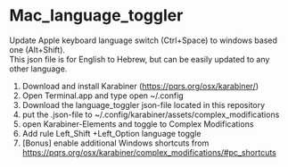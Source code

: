 # Mac_language_toggler
Update Apple keyboard language switch (Ctrl+Space) to windows based one (Alt+Shift).  
This json file is for English to Hebrew, but can be easily updated to any other language.

1. Download and install Karabiner (https://pqrs.org/osx/karabiner/)
2. Open Terminal.app and type open ~/.config
3. Download the language_toggler json-file located in this repository
4. put the .json-file to ~/.config/karabiner/assets/complex_modifications
5. open Karabiner-Elements and toggle to Complex Modifications
6. Add rule Left_Shift +Left_Option language toggle
7. [Bonus] enable additional Windows shortcuts from https://pqrs.org/osx/karabiner/complex_modifications/#pc_shortcuts
